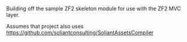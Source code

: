 Building off the sample ZF2 skeleton module for use with the ZF2 MVC layer.

Assumes that project also uses https://github.com/soliantconsulting/SoliantAssetsCompiler
